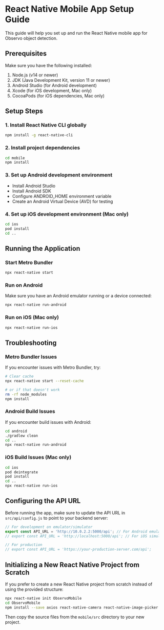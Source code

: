 # React Native Mobile App Setup Guide

This guide will help you set up and run the React Native mobile app for Observo object detection.

## Prerequisites

Make sure you have the following installed:

1. Node.js (v14 or newer)
2. JDK (Java Development Kit, version 11 or newer)
3. Android Studio (for Android development)
4. Xcode (for iOS development, Mac only)
5. CocoaPods (for iOS dependencies, Mac only)

## Setup Steps

### 1. Install React Native CLI globally

```bash
npm install -g react-native-cli
```

### 2. Install project dependencies

```bash
cd mobile
npm install
```

### 3. Set up Android development environment

- Install Android Studio
- Install Android SDK
- Configure ANDROID_HOME environment variable
- Create an Android Virtual Device (AVD) for testing

### 4. Set up iOS development environment (Mac only)

```bash
cd ios
pod install
cd ..
```

## Running the Application

### Start Metro Bundler

```bash
npx react-native start
```

### Run on Android

Make sure you have an Android emulator running or a device connected:

```bash
npx react-native run-android
```

### Run on iOS (Mac only)

```bash
npx react-native run-ios
```

## Troubleshooting

### Metro Bundler Issues

If you encounter issues with Metro Bundler, try:

```bash
# Clear cache
npx react-native start --reset-cache

# or if that doesn't work
rm -rf node_modules
npm install
```

### Android Build Issues

If you encounter build issues with Android:

```bash
cd android
./gradlew clean
cd ..
npx react-native run-android
```

### iOS Build Issues (Mac only)

```bash
cd ios
pod deintegrate
pod install
cd ..
npx react-native run-ios
```

## Configuring the API URL

Before running the app, make sure to update the API URL in `src/api/config.js` to point to your backend server:

```javascript
// For development on emulator/simulator
export const API_URL = 'http://10.0.2.2:5000/api'; // For Android emulator
// export const API_URL = 'http://localhost:5000/api'; // For iOS simulator

// For production
// export const API_URL = 'https://your-production-server.com/api';
```

## Initializing a New React Native Project from Scratch

If you prefer to create a new React Native project from scratch instead of using the provided structure:

```bash
npx react-native init ObservoMobile
cd ObservoMobile
npm install --save axios react-native-camera react-native-image-picker react-native-vector-icons @react-navigation/native @react-navigation/native-stack react-native-screens react-native-safe-area-context
```

Then copy the source files from the `mobile/src` directory to your new project.
